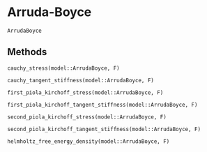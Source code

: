 # Arruda-Boyce

```@docs
ArrudaBoyce
```

## Methods

```@docs
cauchy_stress(model::ArrudaBoyce, F)
```

```@docs
cauchy_tangent_stiffness(model::ArrudaBoyce, F)
```

```@docs
first_piola_kirchoff_stress(model::ArrudaBoyce, F)
```

```@docs
first_piola_kirchoff_tangent_stiffness(model::ArrudaBoyce, F)
```

```@docs
second_piola_kirchoff_stress(model::ArrudaBoyce, F)
```

```@docs
second_piola_kirchoff_tangent_stiffness(model::ArrudaBoyce, F)
```

```@docs
helmholtz_free_energy_density(model::ArrudaBoyce, F)
```
